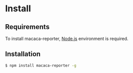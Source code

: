 # Install

## Requirements

To install macaca-reporter, [Node.js](https://nodejs.org) environment is required.

## Installation

```bash
$ npm install macaca-reporter -g
```

